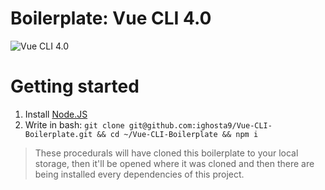# Boilerplate: Vue CLI 4.0

![Vue CLI 4.0](https://miro.medium.com/proxy/1*kz9D-JB0Lrk4RfhInh_3fg.png "Vue CLI 4.0")

# Getting started

1. Install [Node.JS](https://nodejs.org/en/)
2. Write in bash: `git clone git@github.com:ighosta9/Vue-CLI-Boilerplate.git && cd ~/Vue-CLI-Boilerplate && npm i`
> These procedurals will have cloned this boilerplate to your local storage, then it'll be opened where it was cloned and then there are being installed every dependencies of this project.
